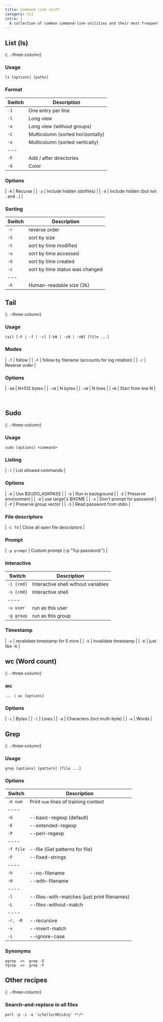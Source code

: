 ```yaml
---
title: Command line stuff
category: CLI
intro: |
  A collection of common command-line utilities and their most frequent options.
---
```


## List (ls)
{: .-three-column}

### Usage

    ls [options] [paths]

### Format

| Switch | Description |
|---|---|
| `-1` | One entry per line |
| `-l` | Long view |
| `-o` | Long view (without groups) |
| `-C` | Multicolumn (sorted horizontally) |
| `-x` | Multicolumn (sorted vertically) |
|---
| `-F` | Add / after directories |
| `-G` | Color |

### Options

| `-R` | Recurse |
| `-a` | Include hidden (dotfiles) |
| `-A` | Include hidden (but not . and ..) |

### Sorting

| Switch | Description |
|---|---|
| `-r` | reverse order |
| `-S` | sort by size |
| `-t` | sort by time modified |
| `-u` | sort by time accessed |
| `-U` | sort by time created |
| `-c` | sort by time status was changed |
|---
| `-h` | Human-readable size (3k) |

## Tail
{: .-three-column}

### Usage

    tail [-F | -f | -r] [-bN | -cN | -nN] [file ...]

### Modes

| `-f` | follow |
| `-F` | follow by filename (accounts for log rotation) |
| `-r` | Reverse order |

### Options

| `-bN` | N*512 bytes |
| `-cN` | N bytes |
| `-nN` | N lines |
| `+N`  | Start from line N |

<br>

## Sudo
{: .-three-column}

### Usage

```
sudo [options] <command>
```

### Listing

| `-l` | List allowed commands |

### Options

| `-A` | Use $SUDO_ASKPASS |
| `-b` | Run in background |
| `-E` | Preserve environment |
| `-H` | use target's $HOME |
| `-n` | Don't prompt for password |
| `-P` | Preserve group vector |
| `-S` | Read password from stdin |

### File descriptors

| `-C fd` | Close all open file descriptors |

### Prompt

| `-p prompt` | Custom prompt (-p "%p password:") |

### Interactive

| Switch | Description |
|---|---|
| `-i [cmd]` | Interactive shell without variables |
| `-s [cmd]` | Interactive shell |
|----
| `-u user` | run as this user |
| `-g group` | run as this group |

### Timestamp

| `-v` | revalidate timestamp for 5 mins |
| `-k` | invalidate timestamp |
| `-K` | just like -k |

## wc (Word count)
{: .-three-column}

### wc

```
... | wc [options]
```

### Options

| `-c` | Bytes |
| `-l` | Lines |
| `-m` | Characters (incl multi-byte) |
| `-w` | Words |

## Grep
{: .-three-column}

### Usage

```
grep [options] [pattern] [file ...]
```

### Options

| Switch | Description |
|---|---|
| `-A num` | Print `num` lines of training context |
|----
| `-G` | --basic-regexp (default) |
| `-E` | --extended-regexp |
| `-P` | --perl-regexp |
|----
| `-f file` | --file (Get patterns for file) |
| `-F` | --fixed-strings |
|----
| `-h` | --no-filename |
| `-H` | --with-filename |
|----
| `-l` | --files-with-matches (just print filenames) |
| `-L` | --files-without-match |
|----
| `-r, -R` | --recursive |
| `-v` | --invert-match |
| `-i` | --ignore-case |

### Synonyms

    egrep  =>  grep -E
    fgrep  =>  grep -F

## Other recipes
{: .-three-column}

### Search-and-replace in all files

    perl -p -i -e 's/hello/HELLO/g' **/*
